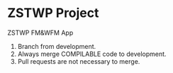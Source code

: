# ZSTWP Project
ZSTWP FM&amp;WFM App
1. Branch from development.
2. Always merge COMPILABLE code to development.
2. Pull requests are not necessary to merge.


